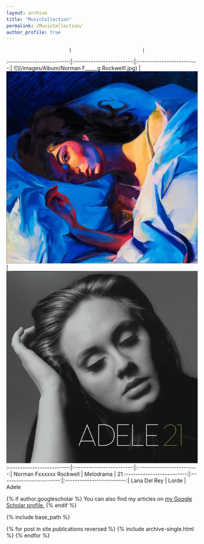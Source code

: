```yaml
---
layout: archive
title: "MusicCollection"
permalink: /MusicCollection/
author_profile: true
---
```


                           |                          |
:-------------------------:|:------------------------:|:-------------------------:|
![](/images/Album/Norman F_____g Rockwell!.jpg)   |  ![](/images/Album/Melodrama.jpg)    | ![](/images/Album/21.jpg)
:-------------------------:|:------------------------:|:-------------------------:|
Norman Fxxxxxx Rockwell    | Melodrama                | 21
:-------------------------:|:------------------------:|:-------------------------:|
Lana Del Rey               | Lorde                    | Adele 


{% if author.googlescholar %}
  You can also find my articles on <u><a href="{{author.googlescholar}}">my Google Scholar profile</a>.</u>
{% endif %}

{% include base_path %}

{% for post in site.publications reversed %}
  {% include archive-single.html %}
{% endfor %}
